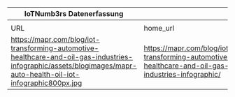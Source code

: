 |IoTNumb3rs Datenerfassung|||||||||||
| ---- | ---- | ---- | ---- | ---- | ---- | ---- | ---- | ---- | ---- | ---- |
||||||||||||
|URL|home_url|filename|device_class|device_count|market_class|market_volume|prognosis_year|publication_year|authorship_class|Dropbox folder|
|https://mapr.com/blog/iot-transforming-automotive-healthcare-and-oil-gas-industries-infographic/assets/blogimages/mapr-auto-health-oil-iot-infographic800px.jpg|https://mapr.com/blog/iot-transforming-automotive-healthcare-and-oil-gas-industries-infographic/|file8_mapr-auto-health-oil-iot-infographic800px.jpg|||health value|5E+11|2014|2016|Blogger|MariaMarg/20190113-1500|
